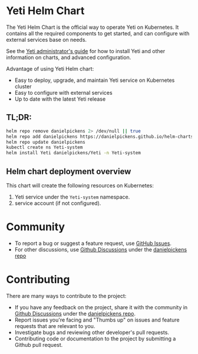 # Yeti Helm Chart

The Yeti Helm Chart is the official way to operate Yeti on Kubernetes. It contains all the required components to get started, and can configure with external services base on needs.

See the [Yeti administrator's guide](https://github.com/danielpickens/yeti/main/docs/admin-guide.md) for how to install Yeti and other information on charts, and advanced configuration.

Advantage of using Yeti Helm chart:

* Easy to deploy, upgrade, and maintain Yeti service on Kubernetes cluster
* Easy to configure with external services
* Up to date with the latest Yeti release


## TL;DR:

```bash
helm repo remove danielpickens 2> /dev/null || true
helm repo add danielpickens https://danielpickens.github.io/helm-charts
helm repo update danielpickens
kubectl create ns Yeti-system
helm install Yeti danielpickens/Yeti -n Yeti-system
```

## Helm chart deployment overview

This chart will create the following resources on Kubernetes:
1. Yeti service under the `Yeti-system` namespace.
2. service account (if not configured).

# Community

- To report a bug or suggest a feature request, use [GitHub Issues](https://github.com/danielpickens/Yeti-chart/issues/new/choose).
- For other discussions, use [Github Discussions](https://github.com/danielpickens/yeti/discussions) under the [danielpickens repo](https://github.com/danielpickens/danielpickens/)



# Contributing

There are many ways to contribute to the project:

- If you have any feedback on the project, share it with the community in [Github Discussions](https://github.com/danielpickens/yeti/discussions) under the [danielpickens repo](https://github.com/danielpickens/yeti/).
- Report issues you're facing and "Thumbs up" on issues and feature requests that are relevant to you.
- Investigate bugs and reviewing other developer's pull requests.
- Contributing code or documentation to the project by submitting a Github pull request.
